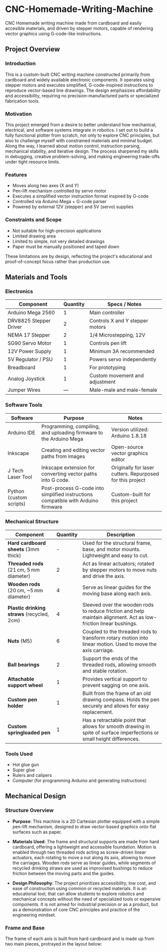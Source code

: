 # CNC-Homemade-Writing-Machine
CNC Homemade writing machine made from cardboard and easily accesible materials, and driven by stepper motors, capable of rendering vector graphics using G-code-like instructions. 

## Project Overview
### Introduction
This is a custom-built CNC writing machine constructed primarily from cardboard and widely available electronic components. It operates using stepper motors and executes simplified, G-code-inspired instructions to reproduce vector-based line drawings. The design emphasizes affordability and accessibility, requiring no precision-manufactured parts or specialized fabrication tools.

### Motivation
This project emerged from a desire to better understand how mechanical, electrical, and software systems integrate in robotics. I set out to build a fully functional plotter from scratch, not only to explore CNC principles, but also to challenge myself with constrained materials and minimal budget. Along the way, I learned about motion control, instruction parsing, mechanical stability, and iterative design. The process sharpened my skills in debugging, creative problem-solving, and making engineering trade-offs under tight resource limits.

### Features
- Moves along two axes (X and Y)
- Pen-lift mechanism controlled by servo motor
- Executes a simplified vector instruction format inspired by G-code
- Controlled via Arduino Mega + G-code parser
- Powered by external 12V (stepper) and 5V (servo) supplies

### Constraints and Scope
- Not suitable for high-precision applications
- Limited drawing area
- Limited to simple, not very detailed drawings
- Paper must be manually positioned and taped down

These limitations are by design, reflecting the project's educational and proof-of-concept focus rather than production use.

## Materials and Tools
### Electronics

| Component           | Quantity | Specs / Notes                                 |
|---------------------|----------|-----------------------------------------------|
| Arduino Mega 2560   | 1        | Main controller                               |
| DRV8825 Stepper Driver| 2        | Controls X and Y stepper motors               |
| NEMA 17 Stepper     | 2        | 1/4 Microstepping, 12V                                |
| SG90 Servo Motor    | 1        | Controls pen lift                             |
| 12V Power Supply    | 1        | Minimum 3A recommended                        |
| 5V Regulator / PSU  | 1        | Powers servo independently                    |
| Breadboard          | 1        | For prototyping                   |
| Analog Joystick   | 1 | Custom movement and adjustment  |
| Jumper Wires        | —        | Male-male and male-female    |

### Software Tools
| Software | Purpose | Notes |
| - | - | - |
| Arduino IDE | Programming, compiling, and uploading firmware to the Arduino Mega | Version utilized: Arduino 1.8.18 |
| Inkscape | 	Creating and editing vector paths from images | Open-source vector graphics editor |
| J Tech Laser Tool | Inkscape extension for converting vector paths into G code. | Originally for laser cutters. Repurposed for this project |
| Python (custom scripts) | Post-process G-code into simplified instructions compatible with Arduino firmware | Custom-built for this project |

### Mechanical Structure

| Component                            |Quantity| Description |
|--------------------------------------|--|-------------|
| **Hard cardboard sheets** (3mm thick) |-| Used for the structural frame, base, and motor mounts. Lightweight and easy to cut. |
| **Threaded rods** (21 cm, 5 mm diameter)| 2 | Act as linear actuators; rotated by stepper motors to move nuts and drive the axis. |
| **Wooden rods** (20 cm, ~5 mm diameter)| 4 | Serve as linear guides for the moving base along each axis. |
| **Plastic drinking straws** (recycled, 2cm) | 4 | Sleeved over the wooden rods to reduce friction and help maintain alignment. Act as low-friction linear bushings. |
| **Nuts** (M5) | 6 | Coupled to the threaded rods to transform rotary motion into linear motion. Used to move the axis carriage. |
| **Ball bearings**| 2 | Support the ends of the threaded rods, allowing smooth and stable rotation. |
| **Attachable support wheel** | 1 | Provides vertical support to prevent sagging on one axis. |
| **Custom pen holder** | 1 | Built from the frame of an old drawing compass. Holds the pen securely and allows for easy replacement. |
| **Custom springloaded pen** | 1 | Has a retractable point that allows for smooth drawing in spite of surface imperfections or small height differences. |

### Tools Used
- Hot glue gun
- Super glue
- Rulers and calipers
- Computer (for programming Arduino and generating instructions)

## Mechanical Design
### Structure Overview

- **Purpose**: This machine is a 2D Cartesian plotter equipped with a simple pen-lift mechanism, designed to draw vector-based graphics onto flat surfaces such as paper.

- **Materials Used**: The frame and structural supports are made from hard cardboard, offering a lightweight and accessible foundation. Motion is enabled through two threaded rods acting as screw-driven linear actuators, each rotating to move a nut along its axis, allowing to move the carriages. Wooden rods serve as linear guides, while segments of recycled drinking straws are used as improvised bushings to reduce friction between the moving parts and the guides.

- **Design Philosophy**: The project prioritizes accessibility, low cost, and ease of construction using common or recycled materials. It is an educational tool, that can allow students to explore robotics and mechanical concepts without the need of specialized tools or expensive components. It is not aimed for industrial precision or as a product, but as a demonstration of core CNC principles and practice of the engineering mindset.

### Frame and Base
The frame of each axis is built from hard cardboard and is made up from two main pieces, protrayed in the layout below: 

